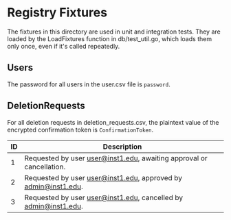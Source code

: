 # Registry Fixtures

The fixtures in this directory are used in unit and integration tests. They are loaded by the LoadFixtures function in db/test_util.go, which loads them only once, even if it's called repeatedly.

## Users

The password for all users in the user.csv file is `password`.

## DeletionRequests

For all deletion requests in deletion_requests.csv, the plaintext value of the encrypted confirmation token is `ConfirmationToken`.

| ID  | Description |
| --- | ----------- |
| 1   | Requested by user user@inst1.edu, awaiting approval or cancellation. |
| 2   | Requested by user user@inst1.edu, approved by admin@inst1.edu.       |
| 3   | Requested by user user@inst1.edu, cancelled by admin@inst1.edu.      |
